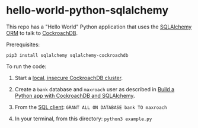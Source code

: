 # hello-world-python-sqlalchemy

This repo has a "Hello World" Python application that uses the [SQLAlchemy ORM](https://docs.sqlalchemy.org/en/latest/) to talk to [CockroachDB](https://www.cockroachlabs.com/docs/stable/).

Prerequisites: 

`pip3 install sqlalchemy sqlalchemy-cockroachdb`

To run the code:

1. Start a [local, insecure CockroachDB cluster](https://www.cockroachlabs.com/docs/stable/start-a-local-cluster.html).

2. Create a `bank` database and `maxroach` user as described in [Build a Python app with CockroachDB and SQLAlchemy](https://www.cockroachlabs.com/docs/stable/build-a-python-app-with-cockroachdb-sqlalchemy.html#insecure).

3. From the [SQL client](https://www.cockroachlabs.com/docs/stable/cockroach-sql.html): `GRANT ALL ON DATABASE bank TO maxroach`

4. In your terminal, from this directory: `python3 example.py`
